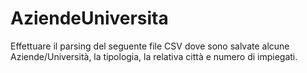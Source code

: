 # AziendeUniversita
Effettuare il parsing del seguente file CSV dove sono salvate alcune Aziende/Università, la tipologia, la relativa città e numero di impiegati.

